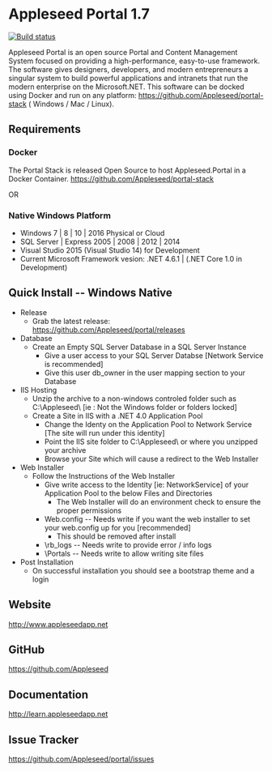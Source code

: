 # Appleseed Portal 1.7

[![Build status](https://ci.appveyor.com/api/projects/status/l34d30kqfnirw4ol?svg=true)](https://ci.appveyor.com/project/AnantCorporation/portal)

Appleseed Portal is an open source Portal and Content Management System focused on 
providing a high-performance, easy-to-use framework. The software gives designers, 
developers, and modern entrepreneurs a singular system to build powerful applications 
and intranets that run the modern enterprise on the Microsoft.NET.  This software can be
docked using Docker and run on any platform: https://github.com/Appleseed/portal-stack ( Windows / Mac / Linux).  
 

## Requirements

### Docker
The Portal Stack is released Open Source to host Appleseed.Portal in a Docker Container.
https://github.com/Appleseed/portal-stack

OR

### Native Windows Platform
- Windows 7 | 8 | 10 | 2016 Physical or Cloud
- SQL Server | Express 2005 | 2008 | 2012 | 2014
- Visual Studio 2015 (Visual Studio 14) for Development
- Current Microsoft Framework vesion: .NET 4.6.1 | (.NET Core 1.0 in Development)

## Quick Install -- Windows Native
 * Release
   * Grab the latest release: https://github.com/Appleseed/portal/releases   
 * Database
   * Create an Empty SQL Server Database in a SQL Server Instance
     * Give a user access to your SQL Server Databse [Network Service is recommended]
     * Give this user db_owner in the user mapping section to your Database
 * IIS Hosting 
   * Unzip the archive to a non-windows controled folder such as C:\Appleseed\ [ie : Not the Windows folder or folders locked]
   * Create a Site in IIS with a .NET 4.0 Application Pool
     * Change the Identy on the Application Pool to Network Service [The site will run under this identity]
     * Point the IIS site folder to C:\Appleseed\  or where you unzipped your archive
     * Browse your Site which will cause a redirect to the Web Installer
 * Web Installer 
   * Follow the Instructions of the Web Installer
     * Give write access to the Identity [ie: NetworkService] of your Application Pool to the below Files and Directories
        * The Web Installer will do an environment check to ensure the proper permissions 
     * Web.config -- Needs write if you want the web installer to set your web.config up for you [recommended]
        * This should be removed after install
     * \rb_logs -- Needs write to provide error / info logs
     * \Portals -- Needs write to allow writing site files 
 * Post Installation
   * On successful installation you should see a bootstrap theme and a login
     


## Website 

http://www.appleseedapp.net

## GitHub 

https://github.com/Appleseed

## Documentation 

http://learn.appleseedapp.net

## Issue Tracker  

https://github.com/Appleseed/portal/issues

